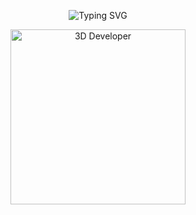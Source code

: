<p align="center">
  <img src="https://readme-typing-svg.demolab.com?font=Fira+Code&size=24&pause=1000&color=00FFFF&center=true&vCenter=true&width=500&lines=Hi%2C+I'm+Rivan+Alamsyah!;Back-End+Developer+%7C+Tech+Explorer;Building+Solutions+with+Code+%F0%9F%92%BB" alt="Typing SVG" />
</p>

<p align="center">
  <img src="https://github.com/rivanalamsyah/rivanalamsyah/assets/3d-animation.gif" alt="3D Developer" width="280"/>
</p>
